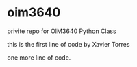 # oim3640
 privite repo for OIM3640 Python Class

this is the first line of code by Xavier Torres 

one more line of code.